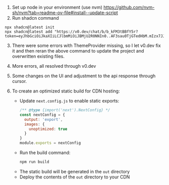 1. Set up node in your environment (use nvm) https://github.com/nvm-sh/nvm?tab=readme-ov-file#install--update-script
2. Run shadcn command

```
npx shadcn@latest init
npx shadcn@latest add "https://v0.dev/chat/b/b_kFM3tBBfY5r?token=eyJhbGciOiJkaXIiLCJlbmMiOiJBMjU2R0NNIn0..AF3sau0TjGTedHbM.mIzx7JJiTjH_t7NMTPWqQ4gzfrfia07ofTWxDPgaQwIx0gH89R4cpDTp8TU.MV6sxSTLS1Kx7YJFw2z3RQ"
```

3. There were some errors with ThemeProvider missing, so I let v0.dev fix it and then reran the above command to update the project and overwritten existing files.

4. More errors, all resolved through v0.dev

5. Some changes on the UI and adjustment to the api response through cursor.

6. To create an optimized static build for CDN hosting:
   - Update `next.config.js` to enable static exports:
     ```js
     /** @type {import('next').NextConfig} */
     const nextConfig = {
       output: 'export',
       images: {
         unoptimized: true
       }
     }
     module.exports = nextConfig
     ```
   - Run the build command:
     ```bash
     npm run build
     ```
   - The static build will be generated in the `out` directory
   - Deploy the contents of the `out` directory to your CDN

